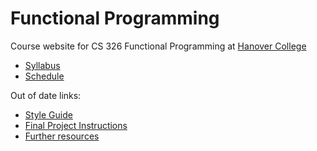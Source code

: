 Functional Programming
======================

Course website for CS 326 Functional Programming at [Hanover College](http://www.hanover.edu)

- [Syllabus](syllabus.md)
- [Schedule](schedule.md)

Out of date links:

- [Style Guide](notes/style.md)
- [Final Project Instructions](notes/final_project.md)
- [Further resources](further_resources.md)
